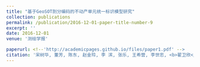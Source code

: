```yaml
---
title: "基于GeoSOT剖分编码的不动产单元统一标识模型研究"
collection: publications
permalink: /publication/2016-12-01-paper-title-number-9
excerpt: ''
date: 2016-12-01
venue: '测绘学报'

paperurl: <!--'http://academicpages.github.io/files/paper1.pdf' -->
citation: '宋树华, 董芳, 陈东, 赵金玲, 李 滨, 张乐, 王希营, 李世忠, <b>翟卫欣</b>, 孙忠秋. 基于 GeoSOT 剖分编码的不动产单元统一标识模型研究 [J]. <i>测绘学报</i>, 2016, 45(S1): 99-105.'
---
```



<!--This paper is about the number 1. The number 2 is left for future work.-->

<!--[Download paper here](http://academicpages.github.io/files/paper1.pdf)-->

<!--Recommended citation: Zhai W, Cheng C. Vagueness in spatial data: A grid-coding approach[C]. proceedings of the 2014 IEEE Geoscience and Remote Sensing Symposium, 2014. IEEE.-->
